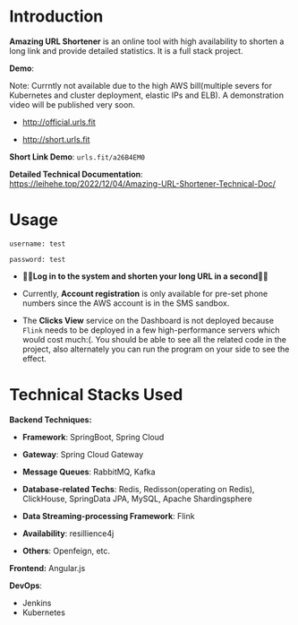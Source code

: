 # Introduction

**Amazing URL Shortener** is an online tool with high availability to shorten a long link and provide detailed statistics. It is a full stack project.

**Demo**: 

Note: Currntly not available due to the high AWS bill(multiple severs for Kubernetes and cluster deployment, elastic IPs and ELB). A demonstration video will be published very soon.

- http://official.urls.fit

- http://short.urls.fit

**Short Link Demo**: `urls.fit/a26B4EM0`

**Detailed Technical Documentation**: https://leihehe.top/2022/12/04/Amazing-URL-Shortener-Technical-Doc/

# Usage

`username: test`

`password: test`

- 🌟🌟**Log in to the system and shorten your long URL in a second**🌟🌟
- Currently, **Account registration** is only available for pre-set phone numbers since the AWS account is in the SMS sandbox. 

- The **Clicks View** service on the Dashboard is not deployed because `Flink` needs to be deployed in a few high-performance servers which would cost much:(. You should be able to see all the related code in the project, also alternately you can run the program on your side to see the effect.

# Technical Stacks Used

**Backend Techniques:** 

- **Framework**: SpringBoot, Spring Cloud
- **Gateway**: Spring Cloud Gateway
- **Message Queues**: RabbitMQ, Kafka
- **Database-related Techs**: Redis, Redisson(operating on Redis), ClickHouse, SpringData JPA, MySQL,  Apache Shardingsphere
- **Data Streaming-processing Framework**: Flink

- **Availability**: resillience4j
- **Others**: Openfeign, etc.

**Frontend:** Angular.js

**DevOps**:

- Jenkins
- Kubernetes